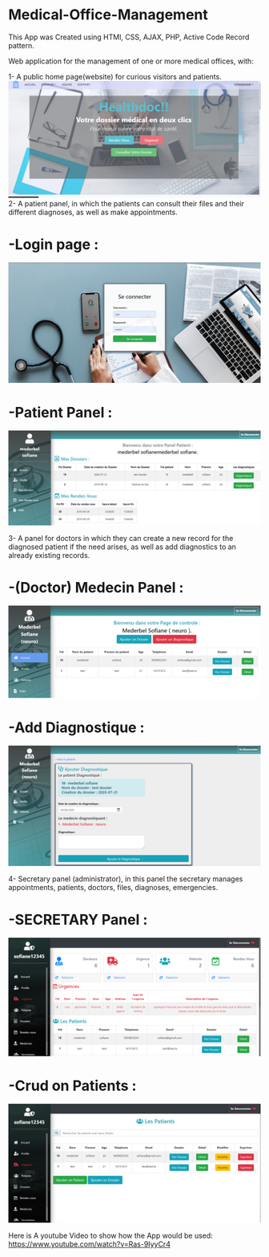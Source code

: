 # Medical-Office-Management

This App was Created using HTMl, CSS, AJAX, PHP, Active Code Record pattern.

Web application for the management of one or more medical offices, with: 

1- A public home page(website) for curious visitors and patients.
![alt text](https://github.com/mederbelsofiane/Medical-Office-Management/blob/master/images/accueil.png?raw=true)
2- A patient panel, in which the patients can consult their files and their different
diagnoses, as well as make appointments.

# -Login page :
![alt text](https://github.com/mederbelsofiane/Medical-Office-Management/blob/master/images/login.png?raw=true)

# -Patient Panel :
![alt text](https://github.com/mederbelsofiane/Medical-Office-Management/blob/master/images/patientp.png?raw=true)

3- A panel for doctors in which they can create a new record for the diagnosed patient 
if the need arises, as well as add diagnostics to an already existing records.

# -(Doctor) Medecin Panel :
![alt text](https://github.com/mederbelsofiane/Medical-Office-Management/blob/master/images/medecin.png?raw=true)

# -Add Diagnostique :
![alt text](https://github.com/mederbelsofiane/Medical-Office-Management/blob/master/images/diagno.png?raw=true)

4- Secretary panel (administrator), in this panel the secretary manages
appointments, patients, doctors, files, diagnoses, emergencies.

# -SECRETARY Panel :
![alt text](https://github.com/mederbelsofiane/Medical-Office-Management/blob/master/images/secretaire.png?raw=true)

# -Crud on Patients :
![alt text](https://github.com/mederbelsofiane/Medical-Office-Management/blob/master/images/patients.png?raw=true)

Here is A youtube Video to show how the App would be used:
https://www.youtube.com/watch?v=Ras-9IyyCr4

